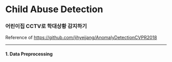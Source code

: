 # Child Abuse Detection
### 어린이집 CCTV로 학대상황 감지하기 
Reference of https://github.com/jihyejjang/AnomalyDetectionCVPR2018

--------------------
#### 1. Data Preprocessing
